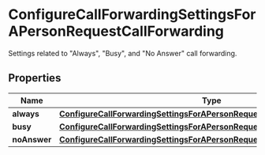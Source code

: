 <!--  Copyright 2025 Cisco Systems Inc.

Permission is hereby granted, free of charge, to any person obtaining a copy
of this software and associated documentation files (the "Software"), to deal
in the Software without restriction, including without limitation the rights
to use, copy, modify, merge, publish, distribute, sublicense, and/or sell
copies of the Software, and to permit persons to whom the Software is
furnished to do so, subject to the following conditions:

The above copyright notice and this permission notice shall be included in
all copies or substantial portions of the Software.

THE SOFTWARE IS PROVIDED "AS IS", WITHOUT WARRANTY OF ANY KIND, EXPRESS OR
IMPLIED, INCLUDING BUT NOT LIMITED TO THE WARRANTIES OF MERCHANTABILITY,
FITNESS FOR A PARTICULAR PURPOSE AND NONINFRINGEMENT. IN NO EVENT SHALL THE
AUTHORS OR COPYRIGHT HOLDERS BE LIABLE FOR ANY CLAIM, DAMAGES OR OTHER
LIABILITY, WHETHER IN AN ACTION OF CONTRACT, TORT OR OTHERWISE, ARISING FROM,
OUT OF OR IN CONNECTION WITH THE SOFTWARE OR THE USE OR OTHER DEALINGS IN
THE SOFTWARE.-->


# ConfigureCallForwardingSettingsForAPersonRequestCallForwarding

Settings related to \"Always\", \"Busy\", and \"No Answer\" call forwarding.

## Properties

| Name | Type | Description | Notes |
|------------ | ------------- | ------------- | -------------|
|**always** | [**ConfigureCallForwardingSettingsForAPersonRequestCallForwardingAlways**](ConfigureCallForwardingSettingsForAPersonRequestCallForwardingAlways.md) |  |  [optional] |
|**busy** | [**ConfigureCallForwardingSettingsForAPersonRequestCallForwardingBusy**](ConfigureCallForwardingSettingsForAPersonRequestCallForwardingBusy.md) |  |  [optional] |
|**noAnswer** | [**ConfigureCallForwardingSettingsForAPersonRequestCallForwardingNoAnswer**](ConfigureCallForwardingSettingsForAPersonRequestCallForwardingNoAnswer.md) |  |  [optional] |



